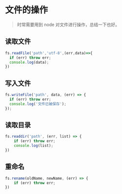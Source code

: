 # 文件的操作

> 时常需要用到 node 对文件进行操作，总结一下也好。

## 读取文件

```javascript
fs.readFile('path','utf-8',(err,data)=>{
  if (err) throw err;
  console.log(data);
})
```

## 写入文件

```js
fs.writeFile('path', data, (err) => {
  if (err) throw err;
  console.log('文件已被保存');
});
```

## 读取目录

```js
fs.readdir('path', (err, list) => {
	if (err) throw err;
	console.log(list);
})
```

## 重命名

```js
fs.rename(oldName, newName, (err) => {
    if (err) throw err;
})
```


